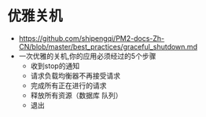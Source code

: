 # 优雅关机
* https://github.com/shipengqi/PM2-docs-Zh-CN/blob/master/best_practices/graceful_shutdown.md
* 一次优雅的关机,你的应用必须经过的5个步骤
    - 收到stop的通知
    - 请求负载均衡器不再接受请求
    - 完成所有正在进行的请求
    - 释放所有资源（数据库 队列）
    - 退出